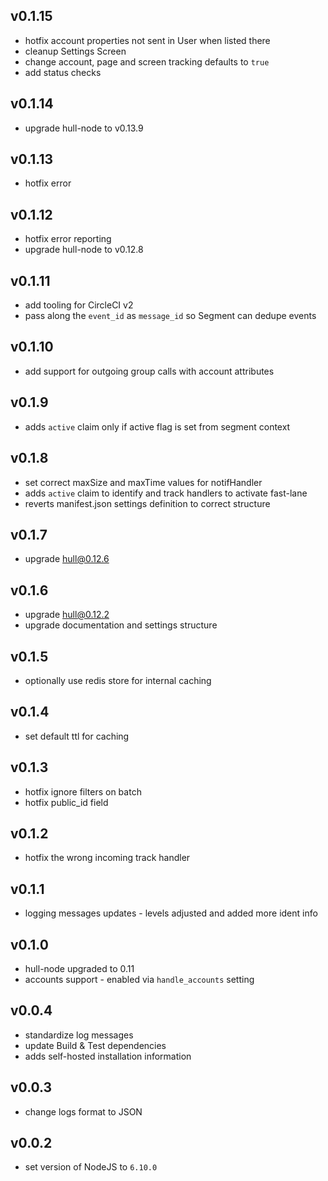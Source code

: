 ## v0.1.15
- hotfix account properties not sent in User when listed there
- cleanup Settings Screen
- change account, page and screen tracking defaults to `true`
- add status checks

## v0.1.14
- upgrade hull-node to v0.13.9

## v0.1.13
- hotfix error

## v0.1.12
- hotfix error reporting
- upgrade hull-node to v0.12.8

## v0.1.11
- add tooling for CircleCI v2
- pass along the `event_id` as `message_id` so Segment can dedupe events

## v0.1.10
- add support for outgoing group calls with account attributes

## v0.1.9
- adds `active` claim only if active flag is set from segment context

## v0.1.8
- set correct maxSize and maxTime values for notifHandler
- adds `active` claim to identify and track handlers to activate fast-lane
- reverts manifest.json settings definition to correct structure

## v0.1.7
- upgrade hull@0.12.6

## v0.1.6
- upgrade hull@0.12.2
- upgrade documentation and settings structure

## v0.1.5
- optionally use redis store for internal caching

## v0.1.4
- set default ttl for caching

## v0.1.3
- hotfix ignore filters on batch
- hotfix public_id field

## v0.1.2
- hotfix the wrong incoming track handler

## v0.1.1
- logging messages updates - levels adjusted and added more ident info

## v0.1.0
- hull-node upgraded to 0.11
- accounts support - enabled via `handle_accounts` setting

## v0.0.4
- standardize log messages
- update Build & Test dependencies
- adds self-hosted installation information

## v0.0.3
- change logs format to JSON

## v0.0.2
- set version of NodeJS to `6.10.0`
